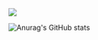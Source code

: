 <img src="https://capsule-render.vercel.app/api?type=waving&color=BDBDC8&height=200&section=header&text=Hello, this is kimminseong's Github&fontSize=90" />


![Anurag's GitHub stats](https://github-readme-stats.vercel.app/api?username=kimminseong777&hide=contribs,prs&show_icons=true&theme=shadow_blue)
